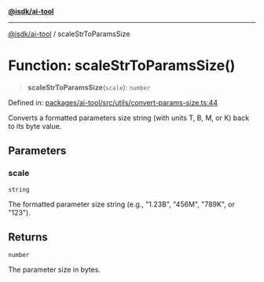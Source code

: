 [**@isdk/ai-tool**](../README.md)

***

[@isdk/ai-tool](../globals.md) / scaleStrToParamsSize

# Function: scaleStrToParamsSize()

> **scaleStrToParamsSize**(`scale`): `number`

Defined in: [packages/ai-tool/src/utils/convert-params-size.ts:44](https://github.com/isdk/ai-tool.js/blob/760349925bceb5de6b4188926a13bfb3f0ce4ced/src/utils/convert-params-size.ts#L44)

Converts a formatted parameters size string (with units T, B, M, or K) back to its byte value.

## Parameters

### scale

`string`

The formatted parameter size string (e.g., "1.23B", "456M", "789K", or "123").

## Returns

`number`

The parameter size in bytes.
